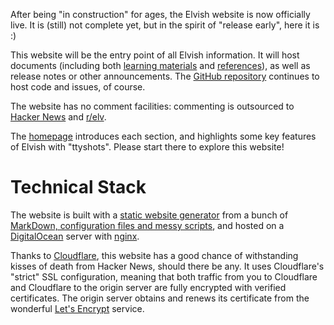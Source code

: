 After being "in construction" for ages, the Elvish website is now officially
live. It is (still) not complete yet, but in the spirit of "release early",
here it is :)

This website will be the entry point of all Elvish information. It will host
documents (including both [learning materials](../learn/) and
[references](../ref/)), as well as release notes or other announcements.  The
[GitHub repository](https://github.com/elves/elvish) continues to host code
and issues, of course.

The website has no comment facilities: commenting is outsourced to [Hacker
News](https://news.ycombinator.com) and [r/elv](https://www.reddit.com/r/elv/).

The [homepage](../) introduces each section, and highlights some key features of
Elvish with "ttyshots". Please start there to explore this website!


# Technical Stack

The website is built with a [static website
generator](https://github.com/xiaq/genblog) from a bunch of [MarkDown,
configuration files and messy scripts](https://github.com/elves/elvish.io),
and hosted on a [DigitalOcean](https://www.digitalocean.com) server with
[nginx](http://nginx.org).

Thanks to [Cloudflare](https://www.cloudflare.com), this website has a good
chance of withstanding kisses of death from Hacker News, should there be any.
It uses Cloudflare's "strict" SSL configuration, meaning that both traffic from
you to Cloudflare and Cloudflare to the origin server are fully encrypted with
verified certificates. The origin server obtains and renews its certificate
from the wonderful [Let's Encrypt](https://letsencrypt.org/) service.
